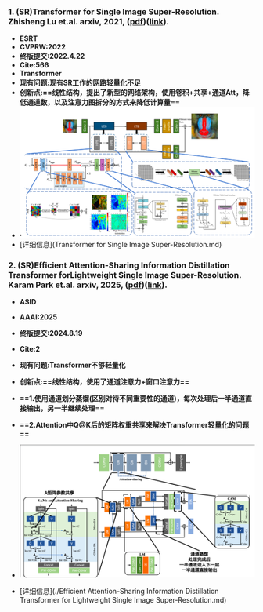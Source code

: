 ### **1. (SR)Transformer for Single Image Super-Resolution**. Zhisheng Lu et.al. **arxiv**, **2021**, ([pdf](assets/pdfs/Transformer_for_Single_Image_Super-Resolution.pdf))([link](http://arxiv.org/abs/2108.11084v3)).

- **ESRT**
- **CVPRW:2022**
- **终版提交:2022.4.22**
- **Cite:566**
- **Transformer**
- **现有问题:现有SR工作的网路轻量化不足**
- **创新点:==线性结构，提出了新型的网络架构，使用卷积+共享+通道Att，降低通道数，以及注意力图拆分的方式来降低计算量==**
- ![image-20250611182917108](./assets/pics/review/image-20250611182917108.png)
- [详细信息](Transformer for Single Image Super-Resolution.md)

### 2. (SR)**Efficient Attention-Sharing Information Distillation Transformer forLightweight Single Image Super-Resolution**. Karam Park et.al. **arxiv**, **2025**, ([pdf](assets/pdfs/Efficient_Attention-Sharing_Information_Distillation_Transformer_for__Lightweight_Single_Image_Super-Resolution.pdf))([link](http://arxiv.org/abs/2501.15774v2)).

- **ASID**

- **AAAI:2025**

- **终版提交:2024.8.19**

- **Cite:2**

- **现有问题:Transformer不够轻量化**

- **创新点:==线性结构，使用了通道注意力+窗口注意力==**

- **==1.使用通道划分蒸馏(区别对待不同重要性的通道)，每次处理后一半通道直接输出，另一半继续处理==**

- **==2.Attention中Q@K后的矩阵权重共享来解决Transformer轻量化的问题==**

- ![image-20250611184332380](./assets/pics/review/image-20250611184332380.png)

- [详细信息](./Efficient Attention-Sharing Information Distillation Transformer for Lightweight Single Image Super-Resolution.md)
